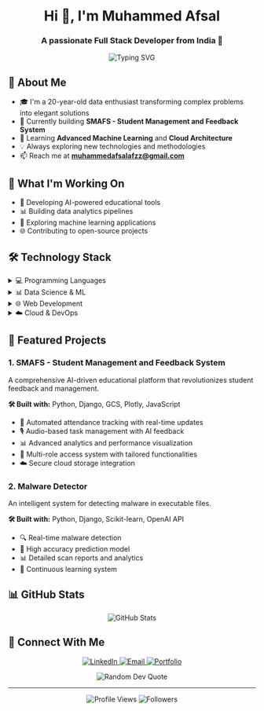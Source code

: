 <h1 align="center">Hi 👋, I'm Muhammed Afsal</h1>
<h3 align="center">A passionate Full Stack Developer from India 🚀</h3>

<p align="center">
  <img src="https://readme-typing-svg.demolab.com?font=Fira+Code&size=22&pause=1000&color=6A5ACD&center=true&vCenter=true&width=435&lines=Data+Scientist;Full+Stack+Developer;AI+%26+ML+Enthusiast;Problem+Solver" alt="Typing SVG" />
</p>

## 💫 About Me
- 🎓 I'm a 20-year-old data enthusiast transforming complex problems into elegant solutions
- 🔭 Currently building **SMAFS - Student Management and Feedback System**
- 🌱 Learning **Advanced Machine Learning** and **Cloud Architecture**
- 💡 Always exploring new technologies and methodologies
- 📫 Reach me at **muhammedafsalafzz@gmail.com**

## 🚀 What I'm Working On
- 🎯 Developing AI-powered educational tools
- 📊 Building data analytics pipelines
- 🤖 Exploring machine learning applications
- 🌐 Contributing to open-source projects

## 🛠️ Technology Stack

<details>
<summary>💻 Programming Languages</summary>
<br>

![Python](https://img.shields.io/badge/python-3670A0?style=for-the-badge&logo=python&logoColor=ffdd54)
![JavaScript](https://img.shields.io/badge/JavaScript-F7DF1E.svg?style=for-the-badge&logo=JavaScript&logoColor=black)
![Java](https://img.shields.io/badge/java-%23ED8B00.svg?style=for-the-badge&logo=openjdk&logoColor=white)
![C](https://img.shields.io/badge/c-%2300599C.svg?style=for-the-badge&logo=c&logoColor=white)
</details>

<details>
<summary>📊 Data Science & ML</summary>
<br>

![Pandas](https://img.shields.io/badge/pandas-%23150458.svg?style=for-the-badge&logo=pandas&logoColor=white)
![NumPy](https://img.shields.io/badge/numpy-%23013243.svg?style=for-the-badge&logo=numpy&logoColor=white)
![Scikit-learn](https://img.shields.io/badge/scikit--learn-%23F7931E.svg?style=for-the-badge&logo=scikit-learn&logoColor=white)
![TensorFlow](https://img.shields.io/badge/TensorFlow-%23FF6F00.svg?style=for-the-badge&logo=TensorFlow&logoColor=white)
![Plotly](https://img.shields.io/badge/Plotly-%233F4F75.svg?style=for-the-badge&logo=plotly&logoColor=white)
</details>

<details>
<summary>🌐 Web Development</summary>
<br>

![Django](https://img.shields.io/badge/django-%23092E20.svg?style=for-the-badge&logo=django&logoColor=white)
![React](https://img.shields.io/badge/react-%2320232a.svg?style=for-the-badge&logo=react&logoColor=%2361DAFB)
![HTML5](https://img.shields.io/badge/html5-%23E34F26.svg?style=for-the-badge&logo=html5&logoColor=white)
![CSS3](https://img.shields.io/badge/css3-%231572B6.svg?style=for-the-badge&logo=css3&logoColor=white)
![TailwindCSS](https://img.shields.io/badge/tailwindcss-%2338B2AC.svg?style=for-the-badge&logo=tailwind-css&logoColor=white)
</details>

<details>
<summary>☁️ Cloud & DevOps</summary>
<br>

![AWS](https://img.shields.io/badge/AWS-232F3E.svg?style=for-the-badge&logo=amazon-web-services&logoColor=white)
![Google Cloud](https://img.shields.io/badge/GoogleCloud-%234285F4.svg?style=for-the-badge&logo=google-cloud&logoColor=white)
![Docker](https://img.shields.io/badge/docker-%230db7ed.svg?style=for-the-badge&logo=docker&logoColor=white)
![Git](https://img.shields.io/badge/git-%23F05033.svg?style=for-the-badge&logo=git&logoColor=white)
</details>

## 📌 Featured Projects

### 1. SMAFS - Student Management and Feedback System
A comprehensive AI-driven educational platform that revolutionizes student feedback and management.

**🛠️ Built with:** Python, Django, GCS, Plotly, JavaScript
- 🎯 Automated attendance tracking with real-time updates
- 🎙️ Audio-based task management with AI feedback
- 📊 Advanced analytics and performance visualization
- 👥 Multi-role access system with tailored functionalities
- ☁️ Secure cloud storage integration

### 2. Malware Detector
An intelligent system for detecting malware in executable files.

**🛠️ Built with:** Python, Django, Scikit-learn, OpenAI API
- 🔍 Real-time malware detection
- 🎯 High accuracy prediction model
- 📊 Detailed scan reports and analytics
- 🔄 Continuous learning system

## 📊 GitHub Stats

<p align="center">
  <img src="https://github-profile-summary-cards.vercel.app/api/cards/profile-details?username=AfsalAfzz-Pro&theme=tokyonight" alt="GitHub Stats"/>
</p>

## 🤝 Connect With Me

<p align="center">
  <a href="https://www.linkedin.com/in/muhammed-afsal-5ba11b288/">
    <img src="https://img.shields.io/badge/LinkedIn-%230077B5.svg?style=for-the-badge&logo=linkedin&logoColor=white" alt="LinkedIn"/>
  </a>
  <a href="mailto:muhammedafsalafzz@gmail.com">
    <img src="https://img.shields.io/badge/Gmail-D14836?style=for-the-badge&logo=gmail&logoColor=white" alt="Email"/>
  </a>
  <a href="https://your-portfolio-url-here">
    <img src="https://img.shields.io/badge/Portfolio-%23000000.svg?style=for-the-badge&logo=firefox&logoColor=#FF7139" alt="Portfolio"/>
  </a>
</p>

<div align="center">
  <img src="https://quotes-github-readme.vercel.app/api?type=horizontal&theme=tokyonight" alt="Random Dev Quote"/>
</div>

---

<p align="center">
  <img src="https://komarev.com/ghpvc/?username=AfsalAfzz-Pro&color=blueviolet&style=flat-square" alt="Profile Views"/>
  <img src="https://img.shields.io/github/followers/AfsalAfzz-Pro?label=Followers&style=social" alt="Followers"/>
</p>
